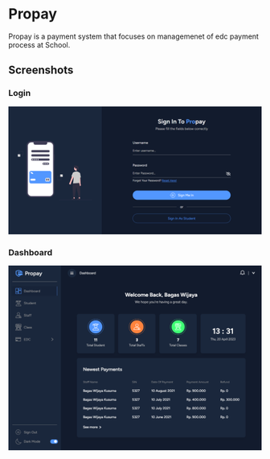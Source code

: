 # Propay 

Propay is a payment system that focuses on managemenet of edc payment process at School.

## Screenshots  
### Login 
![Login Page](public/images/login-page.png?raw=true "Login Page")

### Dashboard
![Dashboard](public/images/dashboard.png?raw=true "Dashboard")
